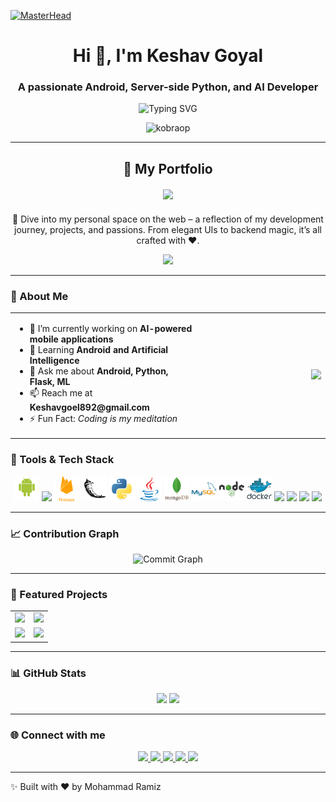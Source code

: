 [![MasterHead](https://miro.medium.com/v2/resize:fit:1200/0*4kFdX7RumWyEe_V9)]()

<h1 align="center">Hi 👋, I'm Keshav Goyal </h1>
<h3 align="center">A passionate Android, Server-side Python, and AI Developer</h3>

<p align="center">
  <img src="https://readme-typing-svg.demolab.com?font=Fira+Code&size=24&pause=1000&center=true&vCenter=true&width=500&lines=Android+Developer;Python+Backend+Developer;AI+Enthusiast;Full-Stack+Learner" alt="Typing SVG" />
</p>

<p align="center">
  <img src="https://komarev.com/ghpvc/?username=kobraop&label=Profile+views&color=0e75b6&style=flat" alt="kobraop" />
</p>

---

<h2 align="center">💼 My Portfolio</h2>

<div align="center" style="margin: 20px 0;">
  <a href="" target="_blank" style="text-decoration: none;">
    <img src="https://img.shields.io/badge/-Visit%20Portfolio-000000?style=for-the-badge&logo=google-chrome&logoColor=white" />
  </a>
</div>

<p align="center">
  🚀 Dive into my personal space on the web – a reflection of my development journey, projects, and passions.  
  From elegant UIs to backend magic, it’s all crafted with ❤.
</p>

<p align="center">
  <a href="" target="_blank">
    <img src="https://img.shields.io/badge/View_Site-%23000000.svg?style=for-the-badge&logo=google-chrome&logoColor=white" />
  </a>
</p>

---

### 🧠 About Me

<div align="center">
  <table width="100%">
    <tr>
      <td align="left" width="60%">
        <ul>
          <li>🔭 I’m currently working on <strong>AI-powered mobile applications</strong></li>
          <li>🌱 Learning <strong>Android and Artificial Intelligence</strong></li>
          <li>💬 Ask me about <strong>Android, Python, Flask, ML</strong></li>
          <li>📫 Reach me at <strong>Keshavgoel892@gmail.com</strong></li>
          <li>⚡ Fun Fact: <em>Coding is my meditation</em></li>
        </ul>
      </td>
      <td align="right" width="40%">
        <img src="https://camo.githubusercontent.com/2366b34bb903c09617990fb5fff4622f3e941349e846ddb7e73df872a9d21233/68747470733a2f2f63646e2e6472696262626c652e636f6d2f75736572732f3733303730332f73637265656e73686f74732f363538313234332f6176656e746f2e676966" width="300" />
      </td>
    </tr>
  </table>
</div>



### 🔧 Tools & Tech Stack

<p align="center">
  <img src="https://raw.githubusercontent.com/devicons/devicon/master/icons/android/android-original-wordmark.svg" width="40" />
  <img src="https://cdn.worldvectorlogo.com/logos/arduino-1.svg" width="40" />
  <img src="https://raw.githubusercontent.com/devicons/devicon/master/icons/firebase/firebase-plain-wordmark.svg" width="40" />
  <img src="https://raw.githubusercontent.com/devicons/devicon/master/icons/flask/flask-original.svg" width="40" />
  <img src="https://raw.githubusercontent.com/devicons/devicon/master/icons/python/python-original.svg" width="40" />
  <img src="https://raw.githubusercontent.com/devicons/devicon/master/icons/java/java-original.svg" width="40" />
  <img src="https://raw.githubusercontent.com/devicons/devicon/master/icons/mongodb/mongodb-original-wordmark.svg" width="40" />
  <img src="https://raw.githubusercontent.com/devicons/devicon/master/icons/mysql/mysql-original-wordmark.svg" width="40" />
  <img src="https://raw.githubusercontent.com/devicons/devicon/master/icons/nodejs/nodejs-original-wordmark.svg" width="40" />
  <img src="https://raw.githubusercontent.com/devicons/devicon/master/icons/docker/docker-original-wordmark.svg" width="40" />
  <img src="https://www.vectorlogo.zone/logos/kotlinlang/kotlinlang-icon.svg" width="40" />
  <img src="https://www.vectorlogo.zone/logos/tensorflow/tensorflow-icon.svg" width="40" />
  <img src="https://www.vectorlogo.zone/logos/pytorch/pytorch-icon.svg" width="40" />
  <img src="https://upload.wikimedia.org/wikipedia/commons/0/05/Scikit_learn_logo_small.svg" width="40" />
</p>

---

### 📈 Contribution Graph

<p align="center">
  <img src="https://github-readme-activity-graph.vercel.app/graph?username=keshavgoel892&theme=tokyo-night&hide_border=true" alt="Commit Graph" />
</p>

---

### 🚀 Featured Projects

<table align="center">
  <tr>
    <td><a href="https://github.com/KobraOp/Backup_Engine">
      <img src="https://github-readme-stats.vercel.app/api/pin/?username=keshavgoel892&repo=Backup_Engine&theme=tokyonight" />
    </a></td>
    <td><a href="https://github.com/KobraOp/portfolio">
      <img src="https://github-readme-stats.vercel.app/api/pin/?username=keshavgoel892&repo=portfolio&theme=tokyonight" />
    </a></td>
  </tr>
  <tr>
    <td><a href="">
      <img src="https://github-readme-stats.vercel.app/api/pin/?username=keshavgoel892&repo=Mr.-Manager&theme=tokyonight" />
    </a></td>
    <td><a href="https://github.com/KobraOp/BubbleShare">
      <img src="https://github-readme-stats.vercel.app/api/pin/?username=keshavgoel892&repo=BubbleShare&theme=tokyonight" />
    </a></td>
  </tr>
</table>

---

### 📊 GitHub Stats

<p align="center">
  <img src="https://github-readme-stats.vercel.app/api/top-langs/?username=keshavgoel892&layout=compact&theme=tokyonight" />
  <img src="https://github-readme-stats.vercel.app/api?username=keshavgoel892&show_icons=true&theme=tokyonight" />
</p>

---

### 🌐 Connect with me

<p align="center">
  <a href="" target="_blank" title="Connect on LinkedIn">
    <img src="https://img.shields.io/badge/-LinkedIn-0077B5?style=for-the-badge&logo=linkedin&logoColor=white" />
  </a>
  <a href="" target="_blank" title="Follow me on Twitter">
    <img src="https://img.shields.io/badge/-Twitter-1DA1F2?style=for-the-badge&logo=twitter&logoColor=white" />
  </a>
  <a href="" target="_blank" title="Check out my Kaggle">
    <img src="https://img.shields.io/badge/-Kaggle-20BEFF?style=for-the-badge&logo=kaggle&logoColor=white" />
  </a>
  <a href="mailto:keshavgoel892@gmail.com" target="_blank" title="Email me">
    <img src="https://img.shields.io/badge/-Gmail-D14836?style=for-the-badge&logo=gmail&logoColor=white" />
  </a>
  <a href="" target="_blank" title="Visit my Portfolio">
    <img src="https://img.shields.io/badge/-Portfolio-000000?style=for-the-badge&logo=vercel&logoColor=white" />
  </a>
</p>

---


✨ Built with ❤ by Mohammad Ramiz
